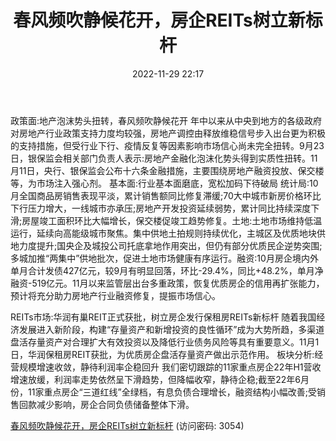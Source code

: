 ﻿---
title: 春风频吹静候花开，房企REITs树立新标杆
date: 2022-11-29 22:17
tags:
- 房地产
updated: 1970-01-01 08:00:00
---

政策面:地产泡沫势头扭转，春风频吹静候花开
年中以来从中央到地方的各级政府对房地产行业政策支持力度均较强，房地产调控由释放维稳信号步入出台更为积极的支持措施，但受行业下行、疫情反复等因素影响市场信心尚未完全扭转。9月23日，银保监会相关部门负责人表示:房地产金融化泡沫化势头得到实质性扭转。11月11日，央行、银保监会公布十六条金融措施，主要围绕房地产融资投放、保交楼等，为市场注入强心剂。
基本面:行业基本面磨底，宽松加码下待破局
统计局:10月全国商品房销售表现平淡，累计销售额同比修复滞缓;70大中城市新房价格环比下行压力增大，一线城市亦承压;房地产开发投资延续弱势，累计同比持续深度下滑;房屋竣工面积环比大幅增长，保交楼促竣工趋势修复。土地:土地市场维持低温运行，延续向高能级城市聚焦。集中供地土拍规则持续优化，主城区及优质地块供地力度提升;国央企及城投公司托底拿地作用突出，但仍有部分优质民企逆势突围;多城加推“两集中”供地批次，促进土地市场健康有序运行。融资:10月房企境内外单月合计发债427亿元，较9月有明显回落，环比-29.4%，同比+48.2%，单月净融资-519亿元。11月以来监管层出台多重政策，恢复优质房企的信用再扩张能力，预计将充分助力房地产行业融资修复，提振市场信心。
<!-- more -->
REITs市场:华润有巢REIT正式获批，树立房企发行保租房REITs新标杆
随着我国经济发展进入新阶段，构建“存量资产和新增投资的良性循环”成为大势所趋，多渠道盘活存量资产对合理扩大有效投资以及降低行业债务风险等具有重要意义。11月1日，华润保租房REIT获批，为优质房企盘活存量资产做出示范作用。
板块分析:经营规模增速收敛，静待利润率企稳回升
我们密切跟踪的11家重点房企22年H1营收增速放缓，利润率走势依然呈下滑趋势，但降幅收窄，静待企稳;截至22年6月份，11家重点房企“三道红线”全绿档，有息负债合理增长，融资结构小幅改善;受销售回款减少影响，房企合同负债储备整体下滑。

[春风频吹静候花开，房企REITs树立新标杆](https://url12.ctfile.com/f/3948612-735796388-51f2e9?p=3054)
(访问密码: 3054)

